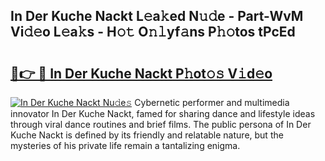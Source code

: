 ## In Der Kuche Nackt L𝚎a𝚔ed N𝚞𝚍e - Part-WvM Vi𝚍𝚎o L𝚎a𝚔s - H𝚘𝚝 O𝚗𝚕yf𝚊ns P𝚑𝚘tos tPcEd

# <h2><a href="http://kf7vkel.oniu.top/?m=In+Der+Kuche+Nackt">🔗👉 🔴 In Der Kuche Nackt P𝚑ot𝚘𝚜 V𝚒d𝚎o</a></h2>

[![In Der Kuche Nackt Nu𝚍e𝚜](https://i.imgur.com/0qMVB7G.gif)](http://kf7vkel.oniu.top/?m=In+Der+Kuche+Nackt)
Cybernetic performer and multimedia innovator In Der Kuche Nackt, famed for sharing dance and lifestyle ideas through viral dance routines and brief films. The public persona of In Der Kuche Nackt is defined by its friendly and relatable nature, but the mysteries of his private life remain a tantalizing enigma.  
